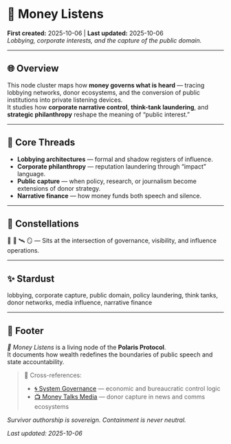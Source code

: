 # 💸 Money Listens  
**First created:** 2025-10-06 | **Last updated:** 2025-10-06  
*Lobbying, corporate interests, and the capture of the public domain.*  

---

## 🌐 Overview  
This node cluster maps how **money governs what is heard** — tracing lobbying networks, donor ecosystems, and the conversion of public institutions into private listening devices.  
It studies how **corporate narrative control**, **think-tank laundering**, and **strategic philanthropy** reshape the meaning of “public interest.”  

---

## 🧭 Core Threads  
- **Lobbying architectures** — formal and shadow registers of influence.  
- **Corporate philanthropy** — reputation laundering through “impact” language.  
- **Public capture** — when policy, research, or journalism become extensions of donor strategy.  
- **Narrative finance** — how money funds both speech and silence.  

---

## 🌌 Constellations  
💸 🧿 🛰️ 🪞 — Sits at the intersection of governance, visibility, and influence operations.  

---

## ✨ Stardust  
lobbying, corporate capture, public domain, policy laundering, think tanks, donor networks, media influence, narrative finance  

---

## 🏮 Footer  
*💸 Money Listens* is a living node of the **Polaris Protocol**.  
It documents how wealth redefines the boundaries of public speech and state accountability.  

> 📡 Cross-references:  
> - [🌀 System Governance](../🌀_System_Governance/) — economic and bureaucratic control logic  
> - [📺 Money Talks Media](../📺_Money_Talks_Media/) — donor capture in news and comms ecosystems  

*Survivor authorship is sovereign. Containment is never neutral.*  

_Last updated: 2025-10-06_  
